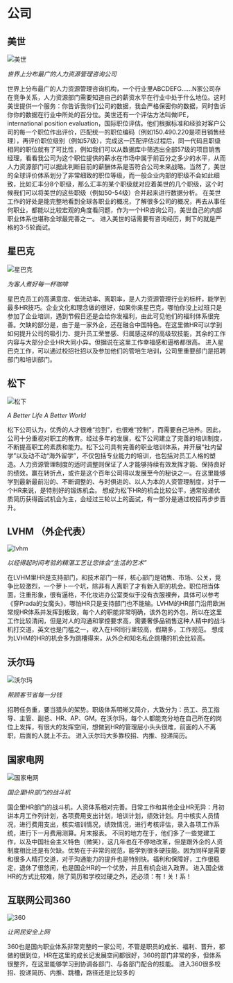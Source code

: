 # 公司

## 美世

![美世](//n1image.hjfile.cn/res7/2017/11/13/4d1c48bea8431f61e7cdc7458e167985.png)

*世界上分布最广的人力资源管理咨询公司*

世界上分布最广的人力资源管理咨询机构，一个行业里ABCDEFG……N家公司存在竞争关系，人力资源部门需要知道自己的薪资水平在行业中处于什么地位。这时美世提供一个服务：你告诉我你们公司的数据，我会严格保密你的数据，同时告诉你你的数据在行业中所处的百分位。美世还有一个评估方法叫做IPE，international position evaluation，国际职位评估。他们根据标准和经验对客户公司的每一个职位作出评价，匹配统一的职位编码（例如150.490.220是项目销售经理），再评价职位级别（例如57级），完成这一匹配评估过程后，同一代码且职级相同的职位就有了可比性，例如我们可以从数据库中筛选出全部57级的项目销售经理，看看我公司为这个职位提供的薪水在市场中属于前百分之多少的水平，从而人力资源部门可以据此判断目前的薪酬体系是否符合公司未来战略。当然了，美世的全球评价体系划分了非常细致的职位等级，而一般企业内部的职级不会如此细致，比如汇丰分8个职级，那么汇丰的某个职级就对应着美世的几个职级，这个时候我们可以将美世的这些职级（例如50-54级）合并起来进行数据分析。
在美世工作的好处是能完整地看到全球各职业的概况，了解很多公司的概况，再去从事任何职业，都能以比较宏观的角度看问题，作为一个HR咨询公司，美世自己的内部职业体系也堪称全球最完善之一。
进入美世的话需要有咨询经历，剩下的就是严格的3-5轮面试。


## 星巴克

![星巴克](//n1image.hjfile.cn/res7/2017/11/13/390e9613d8ed357ddf69fcbcc9a3d237.png)

*为客人煮好每一杯咖啡*

星巴克员工的高满意度、低流动率、离职率，是人力资源管理行业的标杆，能学到最多HR技巧。企业文化和理念做的很好，如果你来星巴克，哪怕你没上过班只是参加了企业培训，遇到节假日还是会给你发福利，由此可见他们的福利体系很完善。欠缺的部分是，由于是一家外企，还在融合中国特色。在这里做HR可以学到如何提升公司的吸引力、提升员工荣誉感、归属感这样的高级软技能，其余的工作内容与大部分企业HR大同小异。但据说在这里工作幸福感和逼格都很高。
进入星巴克工作，可以通过校招社招以及参加他们的管培生培训，公司里重要部门是招聘部门和培训部门。

## 松下

![松下](//n1image.hjfile.cn/res7/2017/11/13/bc0aa13c847ae286841834ad33021fde.png)

*A Better Life A Better World*

松下公司认为，优秀的人才很难“捡到”，也很难“控制”，而需要自己培养。因此，公司十分重视对职工的教育。经过多年的发展，松下公司建立了完善的培训制度，不断提高职工的素质和能力。松下公司具有完善的职业培训体系，并开展“社内留学”以及动不动“海外留学”，不仅包括专业能力的培训，也包括对员工人格的塑造。人力资源管理制度的适时调整则保证了人才能够持续有效发挥才能、保持良好的绩效。赢在转折点，或许是这个百年公司得以发展至今的秘诀之一。在这里能够学到最新最前沿的、不断调整的、与时俱进的、以人为本的人资管理制度，对于一个HR来说，是特别好的锻炼机会。
想成为松下HR的机会比较公平，通常投递优质简历获得面试机会为主，会经过三轮以上的面试，有一部分是通过校招再步步晋升。

## LVHM （外企代表）

![lvhm](//n1image.hjfile.cn/res7/2017/11/13/0fd3e7646e000045f1f23ce7b6b21f4c.png)

*以经得起时间考验的精湛工艺让您体会“生活的艺术”*

在LVHM里HR是支持部门，和技术部门一样，核心部门是销售、市场、公关，竞争比较激烈，一个萝卜一个坑，除非有人离职了才有新入职的机会。职位相当体面，注重形象，很有逼格，不化妆进办公室类似于没有衣服裸奔，具体可以参考《穿Prada的女魔头》，哪怕HR只是支持部门也不能输。LVHM的HR部门沿用欧洲常规HR体系并发挥到极致，每个人的职能非常明确，该外包的外包，所以在这里工作比较清闲，但是对人的沟通和掌控要求高，需要奢侈品销售这种人精中的战斗机打交道，英文也是门槛之一，收入在HR同行里较高，假期多，工作规范。
想成为LVHM的HR的机会多为跳槽得来，从外企和知名私企跳槽的机会比较高。

## 沃尔玛

![沃尔玛](//n1image.hjfile.cn/res7/2017/11/13/4fc01e9d069b749d95e5836d1ca487cd.png)

*帮顾客节省每一分钱*

招聘任务重，要当猎头的架势。职级体系明晰又简介，大致分为：员工、员工指导、主管、副总、HR、AP、GM。在沃尔玛，每个人都能充分地在自己所在的岗位上发挥，有很大的发挥空间，想做到HR的管理层小头头很难，前面的人不离职，后面的人就上不去。
进入沃尔玛大多靠校招、内推、投递简历。


## 国家电网

![国家电网](//n1image.hjfile.cn/res7/2017/11/13/84b3111e0fe813aa118dfaedde1b864b.png)

*国企里HR部门的战斗机*

国企里HR部门的战斗机，人资体系相对完善。日常工作和其他企业HR无异：月初讲本月工作列计划，各项费用支出计划，培训计划，绩效计划。月中核实人员情况，进行费用支出，核实培训情况，绩效情况，进行考核评估，录入各项工作系统，进行下一月费用测算。月末报表。
不同的地方在于，他们多了一些党建工作，以及中国社会主义特色（微笑），这几年也在不停地改革，但是跟外企的人资制度相比还是有欠缺。优势在于非常的规范，能学到很多硬技能。因为同样是需要和很多人精打交道，对于沟通能力的提升也是特别快。福利和保障好，工作很稳定，退休了很悠闲，也是国企HR的一个优势，并且有机会进入政界。
进入国企做HR的方式比较难，除了简历和学校过硬之外，还必须：有！关！系！


## 互联网公司360

![360](//n1image.hjfile.cn/res7/2017/11/13/7e3f2b213e036bd345cde6906d7bdac2.png)

*让网民安全上网*

360也是国内职业体系非常完整的一家公司，不管是职员的成长、福利、晋升，都做的很到位，HR在这里的成长记发展空间都很好，360的部门非常的多，但体系很整齐，在这里能够学习到协调各部门、与各部门配合的技能。
进入360很多校招、投递简历、内推、跳槽，路径还是比较多的
